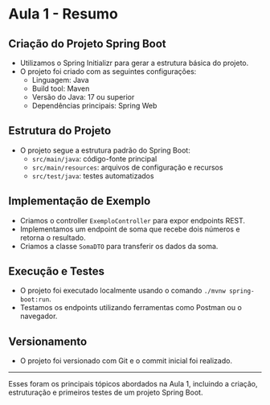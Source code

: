 # Aula 1 - Resumo

## Criação do Projeto Spring Boot
- Utilizamos o Spring Initializr para gerar a estrutura básica do projeto.
- O projeto foi criado com as seguintes configurações:
  - Linguagem: Java
  - Build tool: Maven
  - Versão do Java: 17 ou superior
  - Dependências principais: Spring Web

## Estrutura do Projeto
- O projeto segue a estrutura padrão do Spring Boot:
  - `src/main/java`: código-fonte principal
  - `src/main/resources`: arquivos de configuração e recursos
  - `src/test/java`: testes automatizados

## Implementação de Exemplo
- Criamos o controller `ExemploController` para expor endpoints REST.
- Implementamos um endpoint de soma que recebe dois números e retorna o resultado.
- Criamos a classe `SomaDTO` para transferir os dados da soma.

## Execução e Testes
- O projeto foi executado localmente usando o comando `./mvnw spring-boot:run`.
- Testamos os endpoints utilizando ferramentas como Postman ou o navegador.

## Versionamento
- O projeto foi versionado com Git e o commit inicial foi realizado.

---

Esses foram os principais tópicos abordados na Aula 1, incluindo a criação, estruturação e primeiros testes de um projeto Spring Boot.
